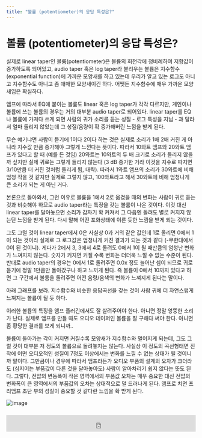 ```yaml
---
title: "볼륨 (potentiometer)의 응답 특성은?"
---
```

# 볼륨 (potentiometer)의 응답 특성은?

실제로 linear taper인 볼륨(potentiometer)은 볼륨의 회전각에 정비례하여 저항값이 증가하도록 되어있고, audio taper 혹은 log taper라 불리우는 볼륨은 지수함수(exponential function)에 가까운 모양새를 하고 있는데 우리가 알고 있는 로그도 아니고 지수함수도 아니고 좀 애매한 모양새이긴 하다. 어쨋든 지수함수에 매우 가까운 모양새임은 확실하다.


앰프에 따라서 EQ에 붙이는 볼륨도 linear 혹은 log taper가 각각 다르지만, 게인이나 볼륨에 쓰는 볼륨의 경우는 거의 대부분 audio taper로 되어있다. linear taper를 EQ나 볼륨에 가져다 쓰게 되면 사람의 귀가 소리를 듣는 성질 - 로그 특성을 지님 - 과 달라서 얼마 돌리지 않았는데 그 성질/음량이 확 증가해버린 느낌을 받게 된다.


무슨 얘기냐면 사람이 듣기에 1이다 2이다 하는 것은 실제로 소리가 1배 2배 커진 게 아니라 지수값 만큼 증가해야 그렇게 느낀다는 뜻이다. 따라서 10와트 앰프와 20와트 앰프가 있다고 할 때 (예를 든 것임) 20와트는 10와트의 두 배 크기로 소리가 들리지 않을까 싶지만 실제 귀로는 그렇게 들리지 않는다 (3 dB 증가한 거라 이것을 지수로 따지면 3/10만큼 더 커진 것처럼 들리게 됨, 대략). 따라서 1와트 앰프의 소리가 30와트에 비해 엄청 작을 것 같지만 실제로 그렇지 않고, 100와트라고 해서 30와트에 비해 엄청나게 큰 소리가 되는 게 아닌 거다.


본론으로 돌아와서, 그런 이유로 볼륨을 1에서 2로 옮겼을 때의 변화는 사람이 귀로 듣는 것과 비슷해야 하므로 audio taper라는 특징을 갖는 볼륨이 나온 것이다. 이것 대신 linear taper를 달아놓으면 소리가 갑자기 확 커져서 그 다음엔 돌려도 별로 커지지 않는단 느낌을 받게 된다. 다시 말해 어떤 포화상태에 이른 듯한 느낌을 받게 되는 것이다. 


그도 그럴 것이 linear taper에서 0은 사실상 0과 거의 같은 값인데 1로 올리면 0에서 1이 되는 것이라 실제로 그 로그값은 엄청나게 커진 결과가 되는 것과 같다 (-무한대에서 0이 된 것이니). 게다가 2에서 3, 3에서 4로 돌려도 0에서 1이 될 때만큼의 엄청난 변화가 느껴지지 않는다. 숫자가 커지면 커질 수록 변화는 더더욱 느낄 수 없는 수준이 된다. 반대로 audio taper의 경우는 0에서 1로 돌려주면 0.0x 정도 늘어난 셈이 되므로 귀로 듣기에 정말 1만큼만 돌아갔구나 하고 느끼게 된다. 즉 볼륨이 0에서 10까지 있다고 하면 그 구간에서 볼륨을 돌려주면 어떤 음량/음색의 변화가 느껴지게 된다는 말이다. 


아래 그래프를 보라. 지수함수와 비슷한 응답곡선을 갖는 것이 사람 귀에 더 자연스럽게 느껴지는 볼륨이 될 듯 하다.


이러한 볼륨의 특징을 앰프 플러긴에서도 잘 살려주어야 한다. 아니면 정말 엉뚱한 소리가 난다. 실제로 앰프를 만들 때도 오디오 테이퍼인 볼륨을 잘 구해다 써야 한다. 아니면 좀 황당한 결과를 보게 되니까..


볼륨이 돌아가는 각이 커지면 커질수록 모양새가 지수함수와 멀어지게 되는데, 그도 그럴 것이 대부분 저 정도의 볼륨으로 돌려놓지는 않는다. 사실상 이 정도의 곡선형태면 진작에 어떤 오디오적인 성질이 7정도 이상에서는 변화를 느낄 수 없는 상태가 될 것이니까 말이다. 그만큼이나 경우에 따라서 앰프라든가 오디오 부품의 설계의 오차가 크더라도 (심지어는 부품값이 다른 것을 달아놓아도) 사람이 알아차리기 쉽지 않다는 뜻도 된다. 그렇다, 전압의 변동폭이 작은 영역에서의 부품값 오차는 매우 중요한 대신 전압의 변화폭이 큰 영역에서의 부품값의 오차는 상대적으로 덜 드러나게 된다. 앰프로 치면 프리앰프 초단 부의 성질이 중요할 것 같다란 느낌을 확 받게 된다.




![image](b396ab3322a3f9b14be02ac44f67026d.png)




<iframe class="daum_like_button" id="daum_like_button_1090" frameborder="0" scrolling="no" allowTransparency="true" src="http://tonebrew.tistory.com/like/?uid=49097_1090&sc=404%2CblogId_49097&url=http%3A%2F%2Ftonebrew.tistory.com%2F1090&published=1412389693" style="width:100%;height:44px;margin:10px auto"></iframe>

